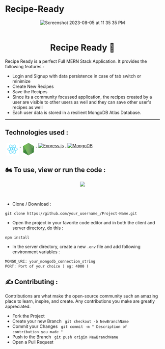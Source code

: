 # Recipe-Ready

<div align="center">
  <img width="871" alt="Screenshot 2023-08-05 at 11 35 35 PM" src="https://github.com/0xJaskeerat/Recipe-Ready/assets/124770018/33122f9f-08fb-4b6a-9230-6d9f82d00da9">
</div>
<br />

<div align="center">
  <h1>Recipe Ready 🍕 </h1>
</div>

Recipe Ready is a perfect Full MERN Stack Application. It provides the following features : 
* Login and Signup with data persistence in case of tab switch or minimize
* Create New Recipes
* Save the Recipes
* Since its a community focussed application, the recipes created by a user are visible to other users as well and they can save other user's recipes as well
* Each user data is stored in a resilient MongoDB Atlas Database.

<hr />

## Technologies used :
<p>
    <a href="https://react.dev/" target="_blank">
      <img src="https://raw.githubusercontent.com/github/explore/80688e429a7d4ef2fca1e82350fe8e3517d3494d/topics/react/react.png" alt="React.js" height="40" style="vertical-align:top; margin:4px" />
    </a>
    <a href="https://nodejs.org" target="_blank">
      <img src="https://raw.githubusercontent.com/github/explore/80688e429a7d4ef2fca1e82350fe8e3517d3494d/topics/nodejs/nodejs.png" 
          alt="Node.js" height="40" style="vertical-align:top; margin:4px" />
    </a>
    <a href="https://expressjs.com/" target="_blank">
      <img src="https://avatars.githubusercontent.com/u/5658226?s=200&v=4" alt="Express.js" height="40" style="vertical- 
          align:top; margin:4px" />
    </a>
    <a href="https://www.mongodb.com/" target="_blank">
      <img src="https://avatars.githubusercontent.com/u/45120?s=200&v=4" 
          alt="MongoDB" height="40" style="vertical- 
          align:top; margin:4px" />
    </a>
</p>

## 🏍 To use, view or run the code :

<p align="center">
  <img src="https://media.giphy.com/media/kdiLau77NE9Z8vxGSO/giphy.gif" width="40%">
</p>
<br>

- Clone / Download :
```
git clone https://github.com/your_username_/Project-Name.git
```

- Open the project in your favorite code editor and in both the client and server directory, do this :

```
npm install
```
  
- In the server directory, create a new <code>.env</code> file and add following environment variables :

```
MONGO_URI: your_mongodb_connection_string
PORT: Port of your choice ( eg: 4000 )
```
       

## ✍ Contributing :

Contributions are what make the open-source community such an amazing place to learn, inspire, and create. Any contributions you make are greatly appreciated.

- Fork the Project
- Create your new Branch <code> git checkout -b NewBranchName </code>
- Commit your Changes <code> git commit -m " Description of contribution you made " </code>
- Push to the Branch <code> git push origin NewBranchName </code>
- Open a Pull Request
